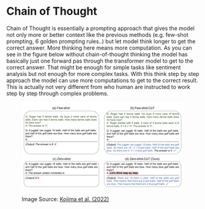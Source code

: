 # Chain of Thought

Chain of Thought is essentially a prompting approach that gives the model not only more or better context like the previous methods (e.g. few-shot prompting, 6 golden prompting rules..) but let model think longer to get the correct answer. More thinking here means more computation. As you can see in the figure below without chain-of-thought thinking the model has basically just one forward pas through the transformer model to get to the correct answer. That might be enough for simple tasks like sentiment analysis but not enough for more complex tasks. With this think step by step approach the model can use more computations to get to the correct result. This is actually not very different from who human are instructed to work step by step through complex problems.

<figure><img src="../../../.gitbook/assets/grafik (1).png" alt=""><figcaption><p>Image Source: <a href="https://arxiv.org/abs/2205.11916">Kojima et al. (2022)</a></p></figcaption></figure>

